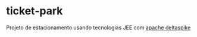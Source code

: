 # ticket-park
Projeto de estacionamento usando tecnologias JEE com [apache deltaspike](https://deltaspike.apache.org/)
